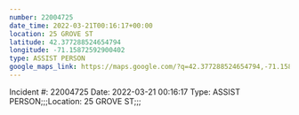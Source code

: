 ```yaml
---
number: 22004725
date_time: 2022-03-21T00:16:17+00:00
location: 25 GROVE ST
latitude: 42.377288524654794
longitude: -71.15872592900402
type: ASSIST PERSON
google_maps_link: https://maps.google.com/?q=42.377288524654794,-71.15872592900402
---
```


Incident #: 22004725   Date: 2022-03-21 00:16:17   Type: ASSIST PERSON;;;Location: 25 GROVE ST;;;
